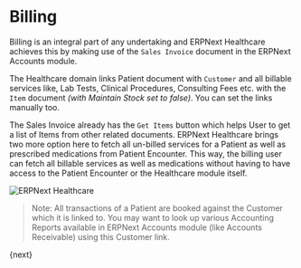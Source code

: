 <!-- add-breadcrumbs -->
# Billing

Billing is an integral part of any undertaking and ERPNext Healthcare achieves this by making use of the `Sales Invoice` document in the ERPNext Accounts module.

The Healthcare domain links Patient document with `Customer` and all billable services like, Lab Tests, Clinical Procedures, Consulting Fees etc. with the `Item` document _(with Maintain Stock set to false)_. You can set the links manually too.

The Sales Invoice already has the `Get Items` button which helps User to get a list of Items from other related documents. ERPNext Healthcare brings two more option here to fetch all un-billed services for a Patient as well as prescribed medications from Patient Encounter. This way, the billing user can fetch all billable services as well as medications without having to have access to the Patient Encounter or the Healthcare module itself.

<img class="screenshot" alt="ERPNext Healthcare" src="{{docs_base_url}}/v12/assets/img/healthcare/get_items.png">

> Note: All transactions of a Patient are booked against the Customer which it is linked to. You may want to look up various Accounting Reports available in ERPNext Accounts module (like Accounts Receivable) using this Customer link.

{next}
